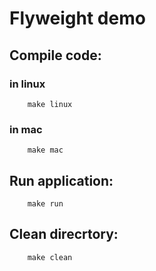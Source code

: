 # Flyweight demo

## Compile code:

### in linux
```
    make linux
```

### in mac
```
    make mac
```

## Run application:
```
    make run
```

## Clean direcrtory:
```
    make clean
```